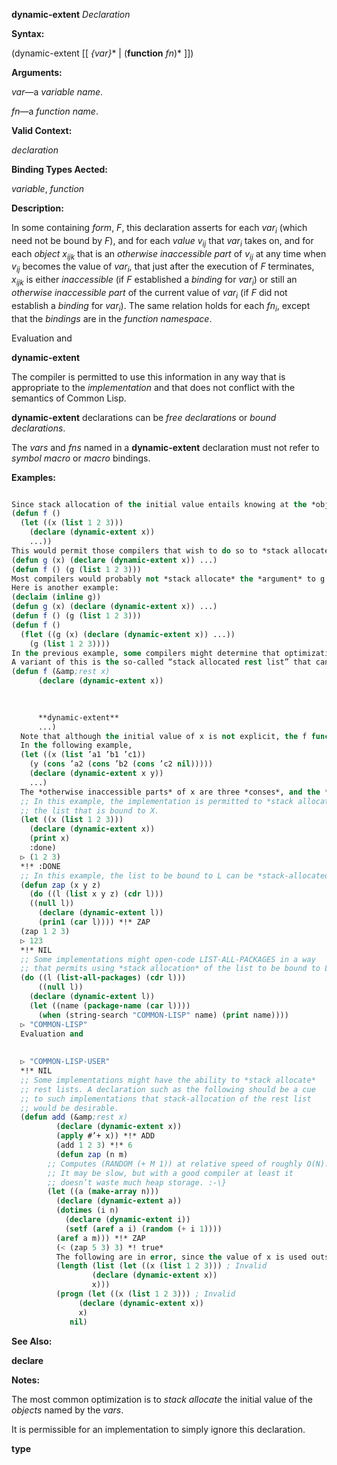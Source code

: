 **dynamic-extent** *Declaration* 



**Syntax:** 



(dynamic-extent [[ *\{var\}*\* | (**function** *fn*)\* ]]) 



**Arguments:** 



*var*—a *variable name*. 



*fn*—a *function name*. 



**Valid Context:** 



*declaration* 



**Binding Types Aected:** 



*variable*, *function* 



**Description:** 



In some containing <i>form</i>, <i>F</i>, this declaration asserts for each <i>var<sub>i</sub></i> (which need not be bound by <i>F</i>), and for each <i>value v<sub>ij</sub></i> that <i>var<sub>i</sub></i> takes on, and for each <i>object x<sub>ijk</sub></i> that is an <i>otherwise inaccessible part</i> of <i>v<sub>ij</sub></i> at any time when <i>v<sub>ij</sub></i> becomes the value of <i>var<sub>i</sub></i>, that just after the execution of <i>F</i> terminates, <i>x<sub>ijk</sub></i> is either <i>inaccessible</i> (if <i>F</i> established a <i>binding</i> for <i>var<sub>i</sub></i>) or still an <i>otherwise inaccessible part</i> of the current value of <i>var<sub>i</sub></i> (if <i>F</i> did not establish a <i>binding</i> for <i>var<sub>i</sub></i>). The same relation holds for each <i>fn<sub>i</sub></i>, except that the <i>bindings</i> are in the <i>function namespace</i>. 



Evaluation and 



 



 



**dynamic-extent** 



The compiler is permitted to use this information in any way that is appropriate to the *implementation* and that does not conflict with the semantics of Common Lisp. 



**dynamic-extent** declarations can be *free declarations* or *bound declarations*. 



The *vars* and *fns* named in a **dynamic-extent** declaration must not refer to *symbol macro* or *macro* bindings. 



**Examples:**
```lisp

Since stack allocation of the initial value entails knowing at the *object*’s creation time that the *object* can be *stack-allocated*, it is not generally useful to make a **dynamic-extent** *declaration* for *variables* which have no lexically apparent initial value. For example, it is probably useful to write: 
(defun f () 
  (let ((x (list 1 2 3))) 
    (declare (dynamic-extent x)) 
    ...)) 
This would permit those compilers that wish to do so to *stack allocate* the list held by the local variable x. It is permissible, but in practice probably not as useful, to write: 
(defun g (x) (declare (dynamic-extent x)) ...) 
(defun f () (g (list 1 2 3))) 
Most compilers would probably not *stack allocate* the *argument* to g in f because it would be a modularity violation for the compiler to assume facts about g from within f. Only an implementation that was willing to be responsible for recompiling f if the definition of g changed incompatibly could legitimately *stack allocate* the *list* argument to g in f. 
Here is another example: 
(declaim (inline g)) 
(defun g (x) (declare (dynamic-extent x)) ...) 
(defun f () (g (list 1 2 3))) 
(defun f () 
  (flet ((g (x) (declare (dynamic-extent x)) ...)) 
    (g (list 1 2 3)))) 
In the previous example, some compilers might determine that optimization was possible and others might not. 
A variant of this is the so-called “stack allocated rest list” that can be achieved (in implementations supporting the optimization) by: 
(defun f (&amp;rest x) 
	  (declare (dynamic-extent x)) 

	  
	  
	  **dynamic-extent** 
	  ...) 
  Note that although the initial value of x is not explicit, the f function is responsible for assembling the list x from the passed arguments, so the f function can be optimized by the compiler to construct a *stack-allocated* list instead of a heap-allocated list in implementations that support such. 
  In the following example, 
  (let ((x (list ’a1 ’b1 ’c1)) 
	(y (cons ’a2 (cons ’b2 (cons ’c2 nil))))) 
    (declare (dynamic-extent x y)) 
    ...) 
  The *otherwise inaccessible parts* of x are three *conses*, and the *otherwise inaccessible parts* of y are three other *conses*. None of the symbols a1, b1, c1, a2, b2, c2, or **nil** is an *otherwise inaccessible part* of x or y because each is *interned* and hence *accessible* by the *package* (or *packages*) in which it is *interned*. However, if a freshly allocated *uninterned symbol* had been used, it would have been an *otherwise inaccessible part* of the *list* which contained it. 
  ;; In this example, the implementation is permitted to *stack allocate* 
  ;; the list that is bound to X. 
  (let ((x (list 1 2 3))) 
    (declare (dynamic-extent x)) 
    (print x) 
    :done) 
  ▷ (1 2 3) 
  *!* :DONE 
  ;; In this example, the list to be bound to L can be *stack-allocated*. 
  (defun zap (x y z) 
    (do ((l (list x y z) (cdr l))) 
	((null l)) 
      (declare (dynamic-extent l)) 
      (prin1 (car l)))) *!* ZAP 
  (zap 1 2 3) 
  ▷ 123 
  *!* NIL 
  ;; Some implementations might open-code LIST-ALL-PACKAGES in a way 
  ;; that permits using *stack allocation* of the list to be bound to L. 
  (do ((l (list-all-packages) (cdr l))) 
      ((null l)) 
    (declare (dynamic-extent l)) 
    (let ((name (package-name (car l)))) 
      (when (string-search "COMMON-LISP" name) (print name)))) 
  ▷ "COMMON-LISP" 
  Evaluation and 
  
  
  ▷ "COMMON-LISP-USER" 
  *!* NIL 
  ;; Some implementations might have the ability to *stack allocate* 
  ;; rest lists. A declaration such as the following should be a cue 
  ;; to such implementations that stack-allocation of the rest list 
  ;; would be desirable. 
  (defun add (&amp;rest x) 
	      (declare (dynamic-extent x)) 
	      (apply #’+ x)) *!* ADD 
	      (add 1 2 3) *!* 6 
	      (defun zap (n m) 
		;; Computes (RANDOM (+ M 1)) at relative speed of roughly O(N). 
		;; It may be slow, but with a good compiler at least it 
		;; doesn’t waste much heap storage. :-\} 
		(let ((a (make-array n))) 
		  (declare (dynamic-extent a)) 
		  (dotimes (i n) 
		    (declare (dynamic-extent i)) 
		    (setf (aref a i) (random (+ i 1)))) 
		  (aref a m))) *!* ZAP 
	      (< (zap 5 3) 3) *! true* 
	      The following are in error, since the value of x is used outside of its *extent*: 
	      (length (list (let ((x (list 1 2 3))) ; Invalid 
			      (declare (dynamic-extent x)) 
			      x))) 
	      (progn (let ((x (list 1 2 3))) ; Invalid 
		       (declare (dynamic-extent x)) 
		       x) 
		     nil) 

```
**See Also:** 



**declare** 



**Notes:** 



The most common optimization is to *stack allocate* the initial value of the *objects* named by the *vars*. 



It is permissible for an implementation to simply ignore this declaration. 







 



 



**type** 



